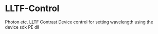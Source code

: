 # LLTF-Control
 Photon etc. LLTF Contrast Device control for setting wavelength using the device sdk PE dll
